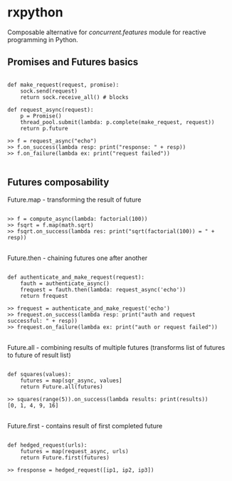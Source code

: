 rxpython
========

Composable alternative for _concurrent.features_ module for reactive programming in Python.

Promises and Futures basics
---------------------------

<pre>
<code>
def make_request(request, promise):
    sock.send(request)
    return sock.receive_all() # blocks

def request_async(request):
    p = Promise()
    thread_pool.submit(lambda: p.complete(make_request, request))
    return p.future

>> f = request_async("echo")
>> f.on_success(lambda resp: print("response: " + resp))
>> f.on_failure(lambda ex: print("request failed"))
</code>
</pre>

Futures composability
---------------------

Future.map - transforming the result of future

<pre>
<code>
>> f = compute_async(lambda: factorial(100))
>> fsqrt = f.map(math.sqrt)
>> fsqrt.on_success(lambda res: print("sqrt(factorial(100)) = " + resp))
</code>
</pre>

Future.then - chaining futures one after another

<pre>
<code>
def authenticate_and_make_request(request):
    fauth = authenticate_async()
    frequest = fauth.then(lambda: request_async('echo'))
    return frequest

>> frequest = authenticate_and_make_request('echo')
>> frequest.on_success(lambda resp: print("auth and request successful: " + resp))
>> frequest.on_failure(lambda ex: print("auth or request failed"))
</code>
</pre>

Future.all - combining results of multiple futures (transforms list of futures to future of result list)

<pre>
<code>
def squares(values):
    futures = map(sqr_async, values]
    return Future.all(futures)

>> squares(range(5)).on_success(lambda results: print(results))
[0, 1, 4, 9, 16]
</code>
</pre>

Future.first - contains result of first completed future

<pre>
<code>
def hedged_request(urls):
    futures = map(request_async, urls)
    return Future.first(futures)

>> fresponse = hedged_request([ip1, ip2, ip3])
</code>
</pre>